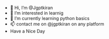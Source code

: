 - 👋 Hi, I’m @Jgptkiran
- 👀 I’m interested in learnig
- 🌱 I’m currently learning python basics
- 📫 contact me on @jgptkiran on any platform
- Have a Nice Day


<!---
Jgptkiran/Jgptkiran is a ✨ special ✨ repository because its `README.md` (this file) appears on your GitHub profile.
You can click the Preview link to take a look at your changes.
--->
